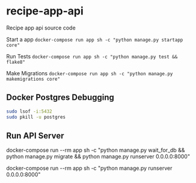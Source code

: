 # recipe-app-api

Recipe app api source code

Start a app
`docker-compose run app sh -c "python manage.py startapp core"`

Run Tests
`docker-compose run app sh -c "python manage.py test && flake8"`

Make Migrations
`docker-compose run app sh -c "python manage.py makemigrations core"`

## Docker Postgres Debugging

```bash
sudo lsof -i:5432
sudo pkill -u postgres
```

## Run API Server

docker-compose run --rm app sh -c "python manage.py wait_for_db && python manage.py migrate && python manage.py runserver 0.0.0.0:8000"

docker-compose run --rm app sh -c "python manage.py runserver 0.0.0.0:8000"
